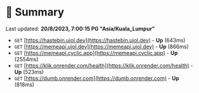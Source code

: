 # 📖 Summary
Last updated: **20/8/2023, 7:00:15 PG "Asia/Kuala_Lumpur"**

- `GET` [https://hastebin.ujol.dev](https://hastebin.ujol.dev) - **Up** (643ms)
- `GET` [https://memeapi.ujol.dev](https://memeapi.ujol.dev) - **Up** (866ms)
- `GET` [https://memeapi.cyclic.app](https://memeapi.cyclic.app) - **Up** (2554ms)
- `GET` [https://klik.onrender.com/health](https://klik.onrender.com/health) - **Up** (523ms)
- `GET` [https://dumb.onrender.com](https://dumb.onrender.com) - **Up** (818ms)
